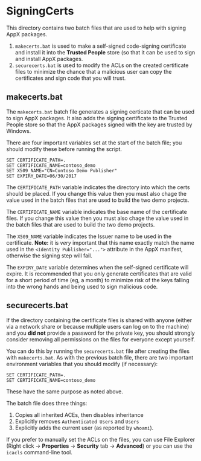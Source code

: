 # SigningCerts

This directory contains two batch files that are used to help with signing
AppX packages.

1. `makecerts.bat` is used to make a self-signed code-signing certificate and
install it into the **Trusted People** store (so that it can be used to sign
and install AppX packages.
1. `securecerts.bat` is used to modify the ACLs on the created certificate
files to minimize the chance that a malicious user can copy the certificates
and sign code that you will trust.

## makecerts.bat

The `makecerts.bat` batch file generates a signing certicate that can be 
used to sign AppX packages. It also adds the signing certificate to the Trusted 
People store so that the AppX packages signed with the key are trusted by 
Windows.

There are four important variables set at the start of the batch file; you
should modify these before running the script.

    SET CERTIFICATE_PATH=.
    SET CERTIFICATE_NAME=contoso_demo
    SET X509_NAME="CN=Contoso Demo Publisher"
    SET EXPIRY_DATE=06/30/2017

The `CERTIFICATE_PATH` variable indicates the directory into which the
certs should be placed. If you change this value then you must also chage
the value used in the batch files that are used to build the two demo
projects.

The `CERTIFICATE_NAME` variable indicates the base name of the certificate
files. If you change this value then you must also chage
the value used in the batch files that are used to build the two demo
projects.

The `X509_NAME` variable indicates the Issuer name to be used in the certificate.
**Note:** it is *very* important that this name exactly match the name used in the
`<Identity Publisher="...">` attribute in the AppX manifest, otherwise the signing 
step will fail.

The `EXPIRY_DATE` variable determines when the self-signed certificate will
expire. It is recommended that you only generate certificates that are valid
for a short period of time (eg, a month) to minimize risk of the keys falling
into the wrong hands and being used to sign malicious code. 

## securecerts.bat

If the directory containing the certificate files is shared with anyone 
(either via a network share or because multiple users can log on to the
machine) and you **did not** provide a password for the private key, you
should strongly consider removing all permissions on the files for everyone
except yourself.

You can do this by running the `securecerts.bat` file after creating the 
files with `makecerts.bat`. As with the previous batch file, there are two
important environment variables that you should modify (if necessary):

    SET CERTIFICATE_PATH=.
    SET CERTIFICATE_NAME=contoso_demo

These have the same purpose as noted above.

The batch file does three things:

1. Copies all inherited ACEs, then disables inheritance
1. Explicitly removes `Authenticated Users` and `Users`
1. Explicitly adds the current user (as reported by `whoami`).

If you prefer to manually set the ACLs on the files, you can use File
Explorer (Right click -> **Properties** -> **Security** tab -> **Advanced**) 
or you can use the `icacls` command-line tool.
